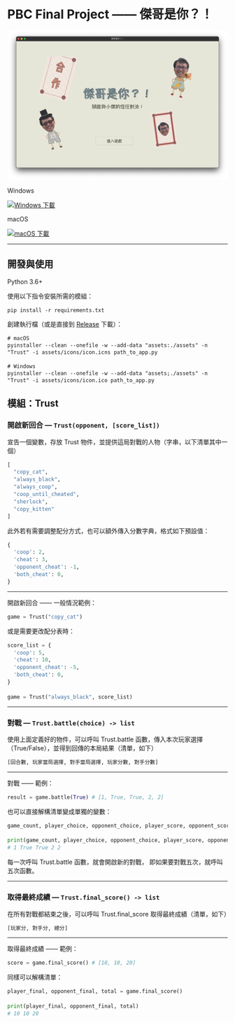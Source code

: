 # PBC Final Project —— 傑哥是你？！

![ScreenShot](/assets/Intro.png)

Windows

[![Windows 下載](https://img.shields.io/github/downloads/chingweih/PBC-Final-Project/latest/Trust.exe.svg)](https://github.com/chingweih/pbc-final-project/releases/latest/download/Trust.exe)

macOS

[![macOS 下載](https://img.shields.io/github/downloads/chingweih/PBC-Final-Project/latest/Trust.zip.svg)](https://github.com/chingweih/pbc-final-project/releases/latest/download/Trust.zip)

---

## 開發與使用

Python 3.6+

使用以下指令安裝所需的模組：

```properties
pip install -r requirements.txt
```

創建執行檔（或是直接到 [Release](https://github.com/chingweih/PBC-Final-Project/releases) 下載）：

```properties
# macOS
pyinstaller --clean --onefile -w --add-data "assets:./assets" -n "Trust" -i assets/icons/icon.icns path_to_app.py

# Windows
pyinstaller --clean --onefile -w --add-data "assets;./assets" -n "Trust" -i assets/icons/icon.ico path_to_app.py
```

## 模組：Trust

### 開啟新回合 — `Trust(opponent, [score_list])`

宣告一個變數，存放 Trust 物件，並提供這局對戰的人物（字串，以下清單其中一個）

```python
[
  "copy_cat",
  "always_black",
  "always_coop",
  "coop_until_cheated",
  "sherlock",
  "copy_kitten"
]
```

此外若有需要調整配分方式，也可以額外傳入分數字典，格式如下預設值：

```python
{
  'coop': 2,
  'cheat': 3,
  'opponent_cheat': -1,
  'both_cheat': 0,
}
```

---

開啟新回合 —— 一般情況範例：

```python
game = Trust("copy_cat")
```

或是需要更改配分表時：

```python
score_list = {
  'coop': 5,
  'cheat': 10,
  'opponent_cheat': -5,
  'both_cheat': 0,
}

game = Trust("always_black", score_list)
```

---

### 對戰 — `Trust.battle(choice) -> list`

使用上面定義好的物件，可以呼叫 Trust.battle 函數，傳入本次玩家選擇（True/False），並得到回傳的本局結果（清單，如下）

```python
[回合數, 玩家當局選擇, 對手當局選擇, 玩家分數, 對手分數]
```

---

對戰 —— 範例：

```python
result = game.battle(True) # [1, True, True, 2, 2]
```

也可以直接解構清單變成單獨的變數：

```python
game_count, player_choice, opponent_choice, player_score, opponent_score = game.battle(True)

print(game_count, player_choice, opponent_choice, player_score, opponent_score)
# 1 True True 2 2
```

每一次呼叫 Trust.battle 函數，就會開啟新的對戰，
即如果要對戰五次，就呼叫五次函數。

---

### 取得最終成績 — `Trust.final_score() -> list`

在所有對戰都結束之後，可以呼叫 Trust.final_score 取得最終成績（清單，如下）

```python
[玩家分, 對手分, 總分]
```

---

取得最終成績 —— 範例：

```python
score = game.final_score() # [10, 10, 20]
```

同樣可以解構清單：

```python
player_final, opponent_final, total = game.final_score()

print(player_final, opponent_final, total)
# 10 10 20
```
